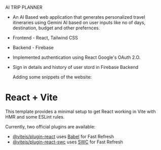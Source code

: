                                    
   AI TRIP PLANNER 

- An AI Based web application that generates personalized travel itineraries using Gemini AI based on user inputs like no of days, destination, budget and other prefernces.
- Frontend - React, Tailwind CSS
- Backend - Firebase

- Implemented authentication using React Google's OAuth 2.O.
- Sign in details and history of user stord in Firebase Backend

  Adding some snippets of the website:
                           




# React + Vite

This template provides a minimal setup to get React working in Vite with HMR and some ESLint rules.

Currently, two official plugins are available:

- [@vitejs/plugin-react](https://github.com/vitejs/vite-plugin-react/blob/main/packages/plugin-react/README.md) uses [Babel](https://babeljs.io/) for Fast Refresh
- [@vitejs/plugin-react-swc](https://github.com/vitejs/vite-plugin-react-swc) uses [SWC](https://swc.rs/) for Fast Refresh
